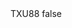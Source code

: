 <?xml version="1.0" encoding="UTF-8"?>
<CustomMetadata xmlns="http://soap.sforce.com/2006/04/metadata">
    <label>TXU88</label>
    <protected>false</protected>
</CustomMetadata>
